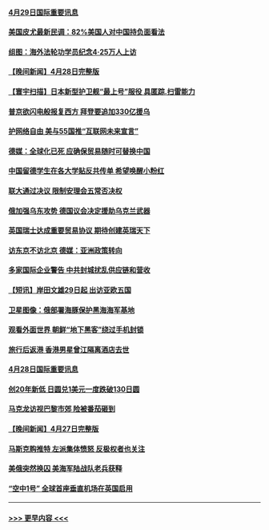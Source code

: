 #### [4月29日国际重要讯息](../pages/prog202/a103413274.md?t=04291801) 
#### [美国皮尤最新民调：82%美国人对中国持负面看法](../pages/prog202/a103413248.md?t=04291801) 
#### [组图：海外法轮功学员纪念4‧25万人上访](../pages/prog202/a103413180.md?t=04291801) 
#### [【晚间新闻】4月28日完整版](../pages/prog202/a103413038.md?t=04291801) 
#### [【寰宇扫描】日本新型护卫舰“最上号”服役 具匿踪.扫雷能力](../pages/prog202/a103412814.md?t=04291801) 
#### [普京欲闪电般报复西方 拜登要追加330亿援乌](../pages/prog202/a103412877.md?t=04291801) 
#### [护网络自由 美与55国推“互联网未来宣言”](../pages/prog202/a103412841.md?t=04291801) 
#### [德媒：全球化已死 应确保贸易随时可替换中国](../pages/prog202/a103412798.md?t=04291801) 
#### [中国留德学生在各大学贴反共传单 希望唤醒小粉红](../pages/prog202/a103412796.md?t=04291801) 
#### [联大通过决议 限制安理会五常否决权](../pages/prog202/a103412649.md?t=04291801) 
#### [俄加强乌东攻势 德国议会决定援助乌克兰武器](../pages/prog202/a103412626.md?t=04291801) 
#### [英国瑞士达成重要贸易协议 期待创建英瑞天下](../pages/prog202/a103412677.md?t=04291801) 
#### [访东京不访北京  德媒：亚洲政策转向](../pages/prog202/a103412515.md?t=04291801) 
#### [多家国际企业警告 中共封城扰乱供应链和营收](../pages/prog202/a103412512.md?t=04291801) 
#### [【短讯】岸田文雄29日起 出访亚欧五国](../pages/prog202/a103412574.md?t=04291801) 
#### [卫星图像：俄部署海豚保护黑海海军基地](../pages/prog202/a103412424.md?t=04291801) 
#### [观看外面世界 朝鲜“地下黑客”绕过手机封锁](../pages/prog202/a103412416.md?t=04291801) 
#### [旅行后返港 香港男星曾江隔离酒店去世](../pages/prog202/a103412404.md?t=04291801) 
#### [4月28日国际重要讯息](../pages/prog202/a103412316.md?t=04291801) 
#### [创20年新低 日圆兑1美元一度跌破130日圆](../pages/prog202/a103412263.md?t=04291801) 
#### [马克龙访视巴黎市郊 险被番茄砸到](../pages/prog202/a103412180.md?t=04291801) 
#### [【晚间新闻】4月27日完整版](../pages/prog202/a103412077.md?t=04291801) 
#### [马斯克购推特 左派集体愤怒 反极权者也关注](../pages/prog202/a103412005.md?t=04291801) 
#### [美俄突然换囚 美海军陆战队老兵获释](../pages/prog202/a103411892.md?t=04291801) 
#### [“空中1号” 全球首座垂直机场在英国启用](../pages/prog202/a103411894.md?t=04291801) 

----
#### [ >>> 更早内容 <<< ](../indexes/prog202-earlier.md)
